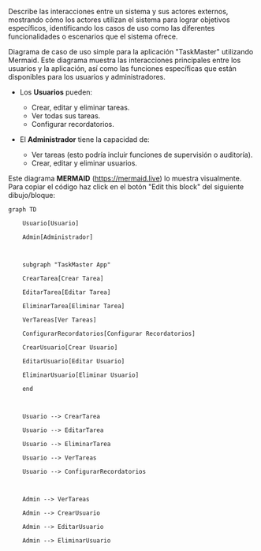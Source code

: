 Describe las interacciones entre un sistema y sus actores externos, mostrando cómo los actores utilizan el sistema para lograr objetivos específicos, identificando los casos de uso como las diferentes funcionalidades o escenarios que el sistema ofrece.

Diagrama de caso de uso simple para la aplicación "TaskMaster" utilizando Mermaid. Este diagrama muestra las interacciones principales entre los usuarios y la aplicación, así como las funciones específicas que están disponibles para los usuarios y administradores.

- Los **Usuarios** pueden:
    
    - Crear, editar y eliminar tareas.
    - Ver todas sus tareas.
    - Configurar recordatorios.
- El **Administrador** tiene la capacidad de:
    
    - Ver tareas (esto podría incluir funciones de supervisión o auditoría).
    - Crear, editar y eliminar usuarios.

Este diagrama **MERMAID** (https://mermaid.live) lo muestra visualmente. Para copiar el código haz click en el botón "Edit this block" del siguiente dibujo/bloque:

```mermaid
graph TD

    Usuario[Usuario]

    Admin[Administrador]

  

    subgraph "TaskMaster App"

    CrearTarea[Crear Tarea]

    EditarTarea[Editar Tarea]

    EliminarTarea[Eliminar Tarea]

    VerTareas[Ver Tareas]

    ConfigurarRecordatorios[Configurar Recordatorios]

    CrearUsuario[Crear Usuario]

    EditarUsuario[Editar Usuario]

    EliminarUsuario[Eliminar Usuario]

    end

  

    Usuario --> CrearTarea

    Usuario --> EditarTarea

    Usuario --> EliminarTarea

    Usuario --> VerTareas

    Usuario --> ConfigurarRecordatorios

  

    Admin --> VerTareas

    Admin --> CrearUsuario

    Admin --> EditarUsuario

    Admin --> EliminarUsuario
```
